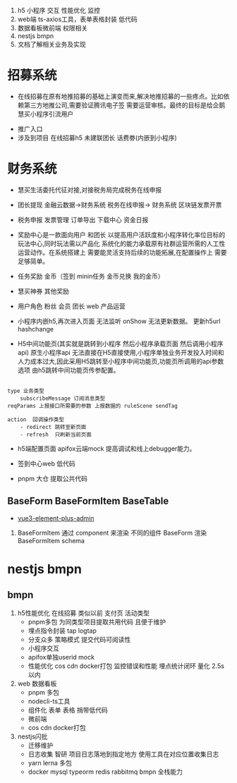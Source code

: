 1. h5 小程序 交互 性能优化 监控
2. web端 ts-axios工具，表单表格封装 低代码
3. 数据看板微前端 权限相关
4. nestjs bmpn
5. 文档了解相关业务及实现

# 招募系统

- 在线招募在原有地推招募的基础上演变而来,解决地推招募的一些疼点。比如依赖第三方地推公司,需要验证腾讯电子签 需要运营审核。最终的目标是给企鹅慧买小程序引流用户

* 推广入口
* 涉及到项目 在线招募h5 未建联团长 话费劵(内嵌到小程序)

# 财务系统

- 慧买生活委托代征对接,对接税务局完成税务在线申报

* 团长提现 金融云数据->财务系统 税务在线申报-> 财务系统 区块链发票开票
* 税务申报 发票管理 订单导出 下载中心 资金日报

* 奖励中心是一款面向用户 和团长 以提高用户活跃度和小程序转化率位目标的玩法中心,同时玩法需以产品化 系统化的能力承载原有社群运营所需的人工性运营动作。在系统搭建上 需要能灵活支持后续的功能拓展,在配置操作上 需要足够简单。
* 任务奖励 金币（签到 minin任务 金币兑换 我的金币）
* 慧买神券 其他奖励
* 用户角色 粉丝 会员 团长 web 产品运营

- 小程序内嵌h5,再次进入页面 无法监听 onShow 无法更新数据。 更新h5url hashchange

* H5中间功能页(其实就是跳转到小程序 然后小程序承载页面 然后调用小程序api) 原生小程序api 无法直接在H5直接使用,小程序单独业务开发投入时间和人力成本过大,因此采用H5跳转至小程序中间功能页,功能页所调用的api参数选项 由h5跳转中间功能页传参配置。

```

type 业务类型
    subscribeMessage 订阅消息类型
reqParams 上报接口所需要的参数 上报数据的 ruleScene sendTag

action  回调操作类型
    - redirect 跳转至新页面
    - refresh  只刷新当前页面

```

- h5端配置页面 apifox云端mock 提高调试和线上debugger能力。
- 签到中心web 低代码

- pnpm 大仓 提取公共代码

## BaseForm BaseFormItem BaseTable

- [vue3-element-plus-admin](https://github.com/kailong321200875/vue-element-plus-admin)

1. BaseFormItem 通过 component 来渲染 不同的组件 BaseForm 渲染 BaseFormItem schema

# nestjs bmpn

## bmpn

1. h5性能优化 在线招募 类似以前 支付页 活动类型
   - pnpm多包 为同类型项目提取共用代码 且便于维护
   - 埋点指令封装 tap logtap
   - 分支众多 策略模式 提交代码可阅读性
   - 小程序交互
   - apifox单独userid mock
   - 性能优化 cos cdn docker打包 监控错误和性能 埋点统计闭环 量化 2.5s以内
2. web 数据看板
   - pnpm 多包
   - nodecli-ts工具
   - 组件化 表单 表格 捎带低代码
   - 微前端
   - cos cdn docker打包
3. nestjs闪批
   - 迁移维护
   - 日志收集 智研 项目日志落地到指定地方 使用工具在对应位置收集日志
   - yarn lerna 多包
   - docker mysql typeorm redis rabbitmq bmpn 全栈能力
